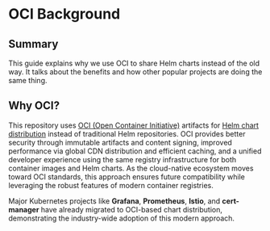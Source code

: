 # OCI Background

## Summary

This guide explains why we use OCI to share Helm charts instead of the old way. It talks about the benefits and how other popular projects are doing the same thing.

## Why OCI?

This repository uses [OCI (Open Container Initiative)](https://opencontainers.org/) artifacts for [Helm chart distribution](https://helm.sh/docs/topics/registries/) instead of traditional Helm repositories. OCI provides better security through immutable artifacts and content signing, improved performance via global CDN distribution and efficient caching, and a unified developer experience using the same registry infrastructure for both container images and Helm charts. As the cloud-native ecosystem moves toward OCI standards, this approach ensures future compatibility while leveraging the robust features of modern container registries.

Major Kubernetes projects like **Grafana**, **Prometheus**, **Istio**, and **cert-manager** have already migrated to OCI-based chart distribution, demonstrating the industry-wide adoption of this modern approach.